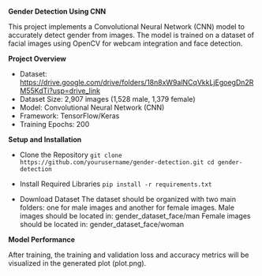 **Gender Detection Using CNN**

This project implements a Convolutional Neural Network (CNN) model to accurately detect gender from images. The model is trained on a dataset of facial images using OpenCV for webcam integration and face detection.

**Project Overview**

- Dataset: https://drive.google.com/drive/folders/18n8xW9alNCqVkkLjEgoegDn2RM55KdTi?usp=drive_link
- Dataset Size: 2,907 images (1,528 male, 1,379 female)
- Model: Convolutional Neural Network (CNN)
- Framework: TensorFlow/Keras
- Training Epochs: 200

**Setup and Installation**

- Clone the Repository
`git clone https://github.com/yourusername/gender-detection.git
cd gender-detection`

- Install Required Libraries
`pip install -r requirements.txt`

- Download Dataset
The dataset should be organized with two main folders: one for male images and another for female images.
Male images should be located in: gender_dataset_face/man
Female images should be located in: gender_dataset_face/woman

**Model Performance**

After training, the training and validation loss and accuracy metrics will be visualized in the generated plot (plot.png).
